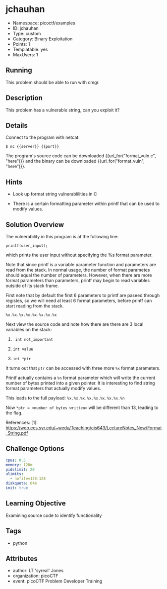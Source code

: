 # jchauhan

- Namespace: picoctf/examples
- ID: jchauhan
- Type: custom
- Category: Binary Exploitation
- Points: 1
- Templatable: yes
- MaxUsers: 1

## Running

This problem should be able to run with cmgr.

## Description

This problem has a vulnerable string, can you exploit it?

## Details

Connect to the program with netcat:

`$ nc {{server}} {{port}}`

The program's source code can be downloaded {{url_for("format_vuln.c", "here")}} and the binary can be downloaded {{url_for("format_vuln", "here")}}.

## Hints

- Look up format string vulnerablilities in C

- There is a certain formatting parameter within printf that can be used to modify values.

## Solution Overview

The vulnerability in this program is at the following line: 

`printf(user_input);`

which prints the user input without specifying the %s format parameter.

Note that since printf is a variable parameter function and parameters are read from the stack. In normal usage, the number of format parametes should equal the number of parameters. However, when there are more format parameters than parameters, printf may begin to read variables outside of its stack frame.

First note that by default the first 6 parameters to printf are paseed through registes, so we will need at least 6 format parameters, before printf can start reading from the stack.

`%x.%x.%x.%x.%x.%x.%x.%x`

Next view the source code and note how there are there are 3 local variables on the stack:

1. ` int not_important`

2. `int value`

3. `int *ptr`

It turns out that `ptr` can be accessed with three more `%x` format parameters.

Printf actually contains a `%n` format parameter which will write the current number of bytes printed into a given pointer. It is interesting to find string format parameters that actually modify values. 

This leads to the full payload:
`%x.%x.%x.%x.%x.%x.%x.%x.%n`

Now `*ptr = <number of bytes written>` will be different than 13, leading to the flag.



References:
[1]: https://web.ecs.syr.edu/~wedu/Teaching/cis643/LectureNotes_New/Format_String.pdf

## Challenge Options

```yaml
cpus: 0.5
memory: 128m
pidslimit: 20
ulimits:
  - nofile=128:128
diskquota: 64m
init: true
```

## Learning Objective

Examining source code to identify functionality

## Tags

- python

## Attributes

- author: LT 'syreal' Jones
- organization: picoCTF
- event: picoCTF Problem Developer Training
